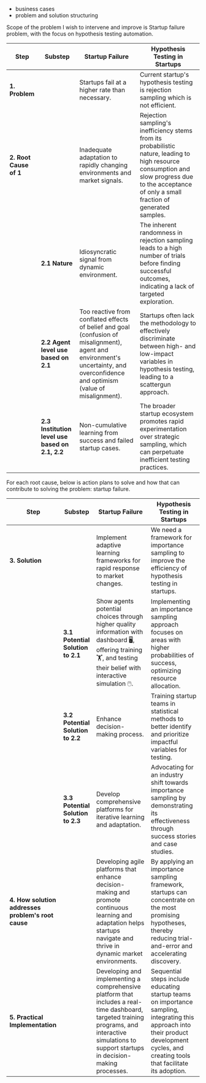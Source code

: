 - business cases
- problem and solution structuring

Scope of the problem I wish to intervene and improve is Startup failure problem, with the focus on hypothesis testing automation.

| **Step**               | **Substep**                                     | **Startup Failure**                                                                                                                                                               | **Hypothesis Testing in Startups**                                                                                                                                                                 |
| ---------------------- | ----------------------------------------------- | --------------------------------------------------------------------------------------------------------------------------------------------------------------------------------- | -------------------------------------------------------------------------------------------------------------------------------------------------------------------------------------------------- |
| **1. Problem**         |                                                 | Startups fail at a higher rate than necessary.                                                                                                                                    | Current startup's hypothesis testing is rejection sampling which is not efficient.                                                                                                                 |
| **2. Root Cause of 1** |                                                 | Inadequate adaptation to rapidly changing environments and market signals.                                                                                                        | Rejection sampling's inefficiency stems from its probabilistic nature, leading to high resource consumption and slow progress due to the acceptance of only a small fraction of generated samples. |
|                        | **2.1 Nature**                                  | Idiosyncratic signal from dynamic environment.                                                                                                                                    | The inherent randomness in rejection sampling leads to a high number of trials before finding successful outcomes, indicating a lack of targeted exploration.                                      |
|                        | **2.2 Agent level use based on 2.1**            | Too reactive from conflated effects of belief and goal (confusion of misalignment), agent and environment's uncertainty, and overconfidence and optimism (value of misalignment). | Startups often lack the methodology to effectively discriminate between high- and low-impact variables in hypothesis testing, leading to a scattergun approach.                                    |
|                        | **2.3 Institution level use based on 2.1, 2.2** | Non-cumulative learning from success and failed startup cases.                                                                                                                    | The broader startup ecosystem promotes rapid experimentation over strategic sampling, which can perpetuate inefficient testing practices.                                                          |

For each root cause, below is action plans to solve and how that can contribute to solving the problem: startup failure.

| **Step** | **Substep** | **Startup Failure** | **Hypothesis Testing in Startups** |
|----------|-------------|---------------------|------------------------------------|
| **3. Solution** |  | Implement adaptive learning frameworks for rapid response to market changes. | We need a framework for importance sampling to improve the efficiency of hypothesis testing in startups. |
|  | **3.1 Potential Solution to 2.1** | Show agents potential choices through higher quality information with dashboard 🖥️, offering training 🏋️, and testing their belief with interactive simulation 🖱️. | Implementing an importance sampling approach focuses on areas with higher probabilities of success, optimizing resource allocation. |
|  | **3.2 Potential Solution to 2.2** | Enhance decision-making process. | Training startup teams in statistical methods to better identify and prioritize impactful variables for testing. |
|  | **3.3 Potential Solution to 2.3** | Develop comprehensive platforms for iterative learning and adaptation. | Advocating for an industry shift towards importance sampling by demonstrating its effectiveness through success stories and case studies. |
| **4. How solution addresses problem's root cause** |  | Developing agile platforms that enhance decision-making and promote continuous learning and adaptation helps startups navigate and thrive in dynamic market environments. | By applying an importance sampling framework, startups can concentrate on the most promising hypotheses, thereby reducing trial-and-error and accelerating discovery. |
| **5. Practical Implementation** |  | Developing and implementing a comprehensive platform that includes a real-time dashboard, targeted training programs, and interactive simulations to support startups in decision-making processes. | Sequential steps include educating startup teams on importance sampling, integrating this approach into their product development cycles, and creating tools that facilitate its adoption. |
